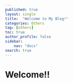 ```yaml
---
published: true
layout: single
title:  "Welcome to My Blog!"
categories: Others
tag: [others]
toc: true
author_profile: false
sidebar:
    nav: "docs"
search: true
---
```


# Welcome!!
